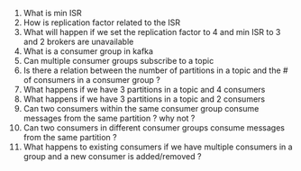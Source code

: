 1. What is min ISR
2. How is replication factor related to the ISR
3. What will happen if we set the replication factor to 4 and min ISR to 3 and 2 brokers are unavailable
4. What is a consumer group in kafka 
5. Can multiple consumer groups subscribe to a topic 
6. Is there a relation between the number of partitions in a topic and the # of consumers in a consumer group ?
7. What happens if we have 3 partitions in a topic and 4 consumers
8. What happens if we have 3 partitions in a topic and 2 consumers
9. Can two consumers within the same consumer group consume messages from the same partition ? why not ?
10. Can two consumers in different consumer groups consume messages from the same partition ?
11. What happens to existing consumers if we have multiple consumers in a group and a new consumer is added/removed ?
